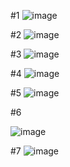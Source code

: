 #1
![image](https://user-images.githubusercontent.com/64237760/143800536-2b3b120f-d049-4a2f-abcb-2253dd65cdae.png)


#2
![image](https://user-images.githubusercontent.com/64237760/143800657-e55903a9-24b9-4ad7-929c-5731f845f3b4.png)


#3
![image](https://user-images.githubusercontent.com/64237760/143967750-b4e13622-19f5-4462-b4e7-5e34b0618f98.png)


#4
![image](https://user-images.githubusercontent.com/64237760/143799701-1ccd9c32-3617-4856-ae60-88cc2446a314.png)


#5
![image](https://user-images.githubusercontent.com/64237760/143799734-66ac3215-65d0-42b4-82ec-65b84284d3d7.png)


#6

![image](https://user-images.githubusercontent.com/64237760/143965673-0b2e88f2-7105-4282-bf23-c1f8706d5653.png)

#7
![image](https://user-images.githubusercontent.com/64237760/143965984-868103fe-5633-4e09-9008-110565d87675.png)



